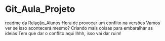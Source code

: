 # Git_Aula_Projeto

readme da Relação_Alunos
Hora de provocar um conflito na versões
Vamos ver se isso acontecerá mesmo?
Criando mais coisas para embaralhar as ideias
Tem que dar o conflito aqui
Ihhh, isso vai dar ruim!